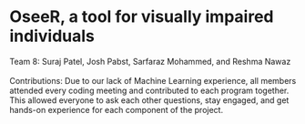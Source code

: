 # OseeR, a tool for visually impaired individuals
Team 8: Suraj Patel, Josh Pabst, Sarfaraz Mohammed, and Reshma Nawaz 
<br />
<br />
Contributions: Due to our lack of Machine Learning experience, all members attended every coding meeting and contributed to each program together. This allowed everyone to ask each other questions, stay engaged, and get hands-on experience for each component of the project.
